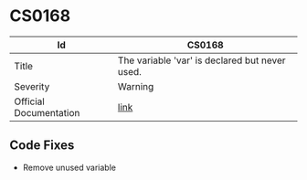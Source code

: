 # CS0168

| Id                     | CS0168                                                            |
| ---------------------- | ----------------------------------------------------------------- |
| Title                  | The variable 'var' is declared but never used\.                   |
| Severity               | Warning                                                           |
| Official Documentation | [link](http://docs.microsoft.com/en-us/dotnet/csharp/misc/cs0168) |

## Code Fixes

* Remove unused variable
